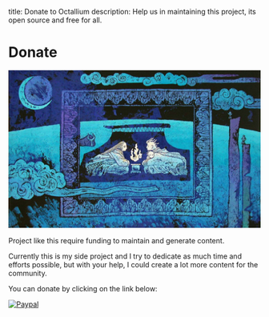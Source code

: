 title: Donate to Octallium
description: Help us in maintaining this project, its open source and free for all.

# Donate

![Donate](./images/pages/octallium-donate.jpg)

Project like this require funding to maintain and generate content.

Currently this is my side project and I try to dedicate as much time and efforts possible, but with your help, I could create a lot more content for the community.

You can donate by clicking on the link below:

[<img src="../../images/paypal-logo.png" alt="Paypal" title="Paypal" width="200"/>](https://www.paypal.me/octallium)
